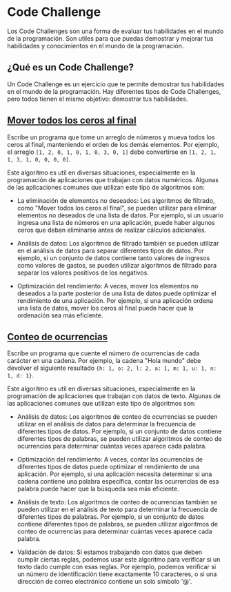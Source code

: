 # Code Challenge

Los Code Challenges son una forma de evaluar tus habilidades en el mundo de la programación. Son utiles para que puedas demostrar y mejorar tus habilidades y conocimientos en el mundo de la programación.

## ¿Qué es un Code Challenge?

Un Code Challenge es un ejercicio que te permite demostrar tus habilidades en el mundo de la programación. Hay diferentes tipos de Code Challenges, pero todos tienen el mismo objetivo: demostrar tus habilidades.

## [Mover todos los ceros al final](/src/org/masterjava/codechallenge/MoveZeros.java)

Escribe un programa que tome un arreglo de números y mueva todos los ceros al final, manteniendo el orden de los demás elementos. Por ejemplo, el arreglo `[1, 2, 0, 1, 0, 1, 0, 3, 0, 1]` debe convertirse en `[1, 2, 1, 1, 3, 1, 0, 0, 0, 0]`.

Este algoritmo es util en diversas situaciones, especialmente en la programación de aplicaciones que trabajan con datos numéricos. Algunas de las aplicaciones comunes que utilizan este tipo de algoritmos son:

- La eliminación de elementos no deseados: Los algoritmos de filtrado, como "Mover todos los ceros al final", se pueden utilizar para eliminar elementos no deseados de una lista de datos. Por ejemplo, si un usuario ingresa una lista de números en una aplicación, puede haber algunos ceros que deban eliminarse antes de realizar cálculos adicionales.

- Análisis de datos: Los algoritmos de filtrado también se pueden utilizar en el análisis de datos para separar diferentes tipos de datos. Por ejemplo, si un conjunto de datos contiene tanto valores de ingresos como valores de gastos, se pueden utilizar algoritmos de filtrado para separar los valores positivos de los negativos.

- Optimización del rendimiento: A veces, mover los elementos no deseados a la parte posterior de una lista de datos puede optimizar el rendimiento de una aplicación. Por ejemplo, si una aplicación ordena una lista de datos, mover los ceros al final puede hacer que la ordenación sea más eficiente.

## [Conteo de ocurrencias](/src/org/masterjava/codechallenge/CharacterOccurrence.java)

Escribe un programa que cuente el número de ocurrencias de cada carácter en una cadena. Por ejemplo, la cadena "Hola mundo" debe devolver el siguiente resultado `{h: 1, o: 2, l: 2, a: 1, m: 1, u: 1, n: 1, d: 1}`.

Este algoritmo es util en diversas situaciones, especialmente en la programación de aplicaciones que trabajan con datos de texto. Algunas de las aplicaciones comunes que utilizan este tipo de algoritmos son:

- Análisis de datos: Los algoritmos de conteo de ocurrencias se pueden utilizar en el análisis de datos para determinar la frecuencia de diferentes tipos de datos. Por ejemplo, si un conjunto de datos contiene diferentes tipos de palabras, se pueden utilizar algoritmos de conteo de ocurrencias para determinar cuántas veces aparece cada palabra.

- Optimización del rendimiento: A veces, contar las ocurrencias de diferentes tipos de datos puede optimizar el rendimiento de una aplicación. Por ejemplo, si una aplicación necesita determinar si una cadena contiene una palabra específica, contar las ocurrencias de esa palabra puede hacer que la búsqueda sea más eficiente.

- Análisis de texto: Los algoritmos de conteo de ocurrencias también se pueden utilizar en el análisis de texto para determinar la frecuencia de diferentes tipos de palabras. Por ejemplo, si un conjunto de datos contiene diferentes tipos de palabras, se pueden utilizar algoritmos de conteo de ocurrencias para determinar cuántas veces aparece cada palabra.

- Validación de datos: Si estamos trabajando con datos que deben cumplir ciertas reglas, podemos usar este algoritmo para verificar si un texto dado cumple con esas reglas. Por ejemplo, podemos verificar si un número de identificación tiene exactamente 10 caracteres, o si una dirección de correo electrónico contiene un solo símbolo '@'.